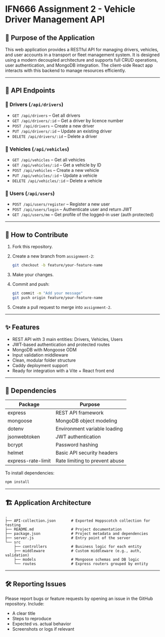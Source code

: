 # IFN666 Assignment 2 - Vehicle Driver Management API

## 🚀 Purpose of the Application

This web application provides a RESTful API for managing drivers, vehicles, and user accounts in a transport or fleet management system. It is designed using a modern decoupled architecture and supports full CRUD operations, user authentication, and MongoDB integration. The client-side React app interacts with this backend to manage resources efficiently.

---

## 📌 API Endpoints

### 📁 Drivers (`/api/drivers`)
- `GET /api/drivers` – Get all drivers
- `GET /api/drivers/:id` – Get a driver by licence number
- `POST /api/drivers` – Create a new driver
- `PUT /api/drivers/:id` – Update an existing driver
- `DELETE /api/drivers/:id` – Delete a driver

### 🚗 Vehicles (`/api/vehicles`)
- `GET /api/vehicles` – Get all vehicles
- `GET /api/vehicles/:id` – Get a vehicle by ID
- `POST /api/vehicles` – Create a new vehicle
- `PUT /api/vehicles/:id` – Update a vehicle
- `DELETE /api/vehicles/:id` – Delete a vehicle

### 👤 Users (`/api/users`)
- `POST /api/users/register` – Register a new user
- `POST /api/users/login` – Authenticate user and return JWT
- `GET /api/users/me` – Get profile of the logged-in user (auth protected)

---

## 🤝 How to Contribute

1. Fork this repository.
2. Create a new branch from `assignment-2`:
   ```bash
   git checkout -b feature/your-feature-name

3. Make your changes.
4. Commit and push:

   ```bash
   git commit -m "Add your message"
   git push origin feature/your-feature-name
   ```
5. Create a pull request to merge into `assignment-2`.

---

## ✨ Features

* REST API with 3 main entities: Drivers, Vehicles, Users
* JWT-based authentication and protected routes
* MongoDB with Mongoose ODM
* Input validation middleware
* Clean, modular folder structure
* Caddy deployment support
* Ready for integration with a Vite + React front end

---

## 🧩 Dependencies

| Package            | Purpose                        |
| ------------------ | ------------------------------ |
| express            | REST API framework             |
| mongoose           | MongoDB object modeling        |
| dotenv             | Environment variable loading   |
| jsonwebtoken       | JWT authentication             |
| bcrypt             | Password hashing               |
| helmet             | Basic API security headers     |
| express-rate-limit | Rate limiting to prevent abuse |

To install dependencies:

```bash
npm install
```

---

## 🏗️ Application Architecture

```
.
├── API-collection.json       # Exported Hoppscotch collection for testing
├── README.md                 # Project documentation
├── package.json              # Project metadata and dependencies
├── server.js                 # Entry point of the server
└── src
    ├── controllers           # Business logic for each entity
    ├── middleware            # Custom middleware (e.g., auth, validation)
    ├── models                # Mongoose schemas and DB logic
    └── routes                # Express routers grouped by entity
```

---

## 🛠️ Reporting Issues

Please report bugs or feature requests by opening an issue in the GitHub repository. Include:

* A clear title
* Steps to reproduce
* Expected vs. actual behavior
* Screenshots or logs if relevant

```

